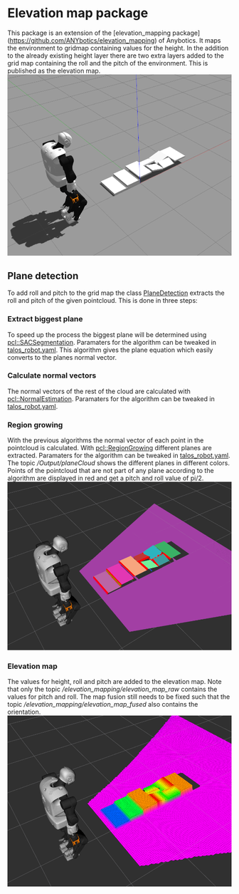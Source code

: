 # Elevation map package

This package is an extension of the [elevation_mapping package] (https://github.com/ANYbotics/elevation_mapping) of Anybotics. It maps the environment to gridmap containing values for the height. In the addition to the already existing height layer there are two extra layers added to the grid map containing the roll and the pitch of the environment. This is published as the elevation map.
![gazebo_world](./elevation_mapping_demos/doc/gazebo_world.png#center)
## Plane detection

To add roll and pitch to the grid map the class [PlaneDetection](.elevation_mapping/src/PlaneDetection.cpp) extracts the roll and pitch of the given pointcloud. This is done in three steps:

### Extract biggest plane

To speed up the process the biggest plane will be determined using [pcl::SACSegmentation](https://pcl.readthedocs.io/projects/tutorials/en/latest/planar_segmentation.html?highlight=plane%20segementation). Paramaters for the algorithm can be tweaked in [talos_robot.yaml](.elevation_mapping_demos/config/robots/talos_robot.yaml). This algorithm gives the plane equation which easily converts to the planes normal vector.

### Calculate normal vectors

The normal vectors of the rest of the cloud are calculated with [pcl::NormalEstimation](https://pcl.readthedocs.io/projects/tutorials/en/latest/normal_estimation.html?highlight=normal). Paramaters for the algorithm can be tweaked in [talos_robot.yaml](.elevation_mapping_demos/config/robots/talos_robot.yaml).

### Region growing

With the previous algorithms the normal vector of each point in the pointcloud is calculated. With [pcl::RegionGrowing](https://pcl.readthedocs.io/projects/tutorials/en/latest/region_growing_segmentation.html?highlight=region%20growing) different planes are extracted. Paramaters for the algorithm can be tweaked in [talos_robot.yaml](.elevation_mapping_demos/config/robots/talos_robot.yaml). The topic */Output/planeCloud* shows the different planes in different colors. Points of the pointcloud that are not part of any plane according to the algorithm are displayed in red and get a pitch and roll value of pi/2. 
![Plane cloud](./elevation_mapping_demos/doc/plane_cloud.png#center)
### Elevation map
The values for height, roll and pitch are added to the elevation map. Note that only the topic */elevation_mapping/elevation_map_raw* contains the values for pitch and roll. The map fusion still needs to be fixed such that the topic */elevation_mapping/elevation_map_fused* also contains the orientation.
![Elevation map](./elevation_mapping_demos/doc/elevation_map.png#center)

